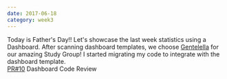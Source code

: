 ```yaml
---
date: 2017-06-18
category: week3
---
```


Today is Father's Day!! Let's showcase the last week statistics using a Dashboard. After scanning dashboard templates, we choose [Gentelella](https://github.com/puikinsh/gentelella) for our amazing Study Group! I started migrating my code to integrate with the dashboard template.<br/>
[PR#10](https://github.com/mozillascience/studyGroup-GSOC/pull/10) Dashboard Code Review

